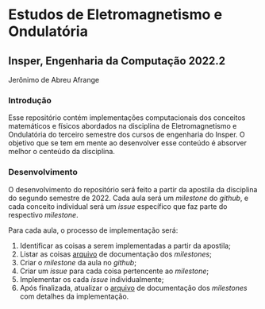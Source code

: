# Estudos de Eletromagnetismo e Ondulatória

## Insper, Engenharia da Computação 2022.2

Jerônimo de Abreu Afrange

### Introdução

Esse repositório contém implementações computacionais dos conceitos matemáticos e físicos abordados na disciplina de Eletromagnetismo e Ondulatória do terceiro semestre dos cursos de engenharia do Insper. O objetivo que se tem em mente ao desenvolver esse conteúdo é absorver melhor o centeúdo da disciplina.

### Desenvolvimento

O desenvolvimento do repositório será feito a partir da apostila da disciplina do segundo semestre de 2022. Cada aula será um *milestone* do *github*, e cada conceito individual será um *issue* específico que faz parte do respectivo *milestone*.

Para cada aula, o processo de implementação será:

1. Identificar as coisas a serem implementadas a partir da apostila;
1. Listar as coisas [arquivo](MILESTONES.md) de documentação dos *milestones*;
1. Criar o *milestone* da aula no *github*;
1. Criar um *issue* para cada coisa pertencente ao *milestone*;
1. Implementar os cada *issue* individualmente;
1. Após finalizada, atualizar o [arquivo](MILESTONES.md) de documentação dos *milestones* com detalhes da implementação.

